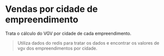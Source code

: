 # Vendas por cidade de empreendimento

Trata o cálculo do VGV por cidade de cada empreendimento.

>Utiliza dados do redis para tratar os dados e encontrar os valores de vgv dos empreendimentos por cidade.